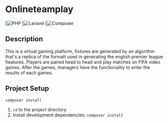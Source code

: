 Onlineteamplay
===============================

[![PHP](https://www.php.net/)
[![Laravel](https://laravel.com/)
[![Composer](https://getcomposer.org/)

Description
-------------------------------------

This is a virtual gaming platform, fixtures are generated by an algorithm that's a replica of the formatt used in generating the english premier league fieatures. Players are paired head to head and play matches on FIFA video games. After the games, managers have the functionality to enter the results of each games.

Project Setup
-------------------------------------

    composer install



1. `cd` to the project directory
2. Install development dependencies: `composer install`

